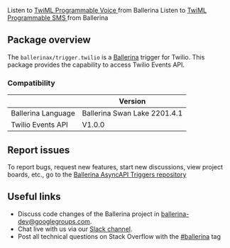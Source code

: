Listen to [TwiML Programmable Voice ](https://www.twilio.com/docs/voice/twiml) from Ballerina
Listen to [TwiML Programmable SMS ](https://www.twilio.com/docs/messaging/twiml) from Ballerina


## Package overview
The `ballerinax/trigger.twilio` is a [Ballerina](https://ballerina.io/) trigger for Twilio.
This package provides the capability to access Twilio Events API.

### Compatibility
|                               | Version                        |
|-------------------------------|--------------------------------|
| Ballerina Language            | Ballerina Swan Lake 2201.4.1   |
| Twilio Events API             | V1.0.0                         | 

## Report issues
To report bugs, request new features, start new discussions, view project boards, etc., go to the [Ballerina AsyncAPI Triggers repository](https://github.com/ballerina-platform/asyncapi-triggers)

## Useful links
- Discuss code changes of the Ballerina project in [ballerina-dev@googlegroups.com](mailto:ballerina-dev@googlegroups.com).
- Chat live with us via our [Slack channel](https://ballerina.io/community/slack/).
- Post all technical questions on Stack Overflow with the [#ballerina](https://stackoverflow.com/questions/tagged/ballerina) tag